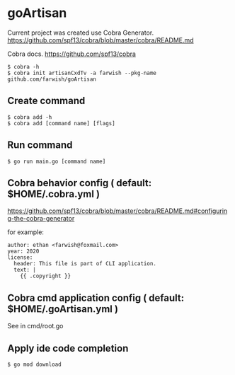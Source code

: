 # goArtisan

Current project was created use Cobra Generator.
https://github.com/spf13/cobra/blob/master/cobra/README.md

Cobra docs.
https://github.com/spf13/cobra

```
$ cobra -h
$ cobra init artisanCxdTv -a farwish --pkg-name github.com/farwish/goArtisan
```

## Create command

```
$ cobra add -h
$ cobra add [command name] [flags]
```

## Run command

```
$ go run main.go [command name]
```

## Cobra behavior config ( default: $HOME/.cobra.yml )

https://github.com/spf13/cobra/blob/master/cobra/README.md#configuring-the-cobra-generator

for example:
```
author: ethan <farwish@foxmail.com>
year: 2020
license:
  header: This file is part of CLI application.
  text: |
    {{ .copyright }}
```

## Cobra cmd application config ( default: $HOME/.goArtisan.yml )

See in cmd/root.go

## Apply ide code completion

```
$ go mod download
```
